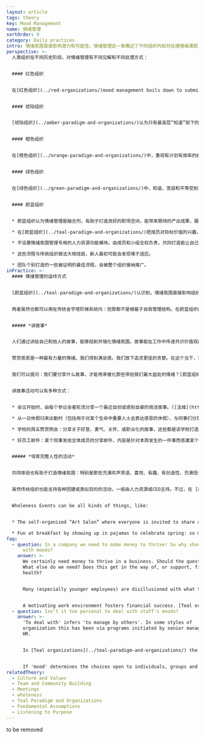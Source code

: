 ```yaml
---
layout: article
tags: theory
key: Mood Management
name: 情绪管理
sortOrder: 9
category: Daily practices
intro: 情绪氛围直接影响潜力和可能性。情绪管理这一章概述了不同组织内如何处理情绪课题，如何找到很多做法，激励那些能带来期待产出的情绪，以及这些做法的实践效果。
perspective: >-
  人类组织在不同历史阶段，对情绪管理有不同见解和不同处理方式：


  #### 红色组织


  在[红色组织](../red-organizations/)mood management boils down to submission to the mood of the (tribal) chief and his “family”. They oversee the foot soldiers. Fear and submission keep the organization from disintegrating. 


  #### 琥珀组织


  [琥珀组织](../amber-paradigm-and-organizations/)认为只有最高层“知道”部下的最佳利益。通过角色和规则管理这些被强加的愿景。奖赏那些遵守规则的人，惩罚那些不遵守规则的人。人们很看重这种秩序和可预见性。


  #### 橙色组织


  在[橙色组织](../orange-paradigm-and-organizations/)中，重视有计划有效率的结果。通常用激励措施来实现这些组织成果。目的只是激励/奖励某些行为，但不一定激励这些行为内隐含的情感或情绪。


  #### 绿色组织


  在[绿色组织](../green-paradigm-and-organizations/)中，和谐、宽容和平等受到重视。最受重视的是团队和社区健康。组织的目的是为了提高成员的积极性和动力。人力资源部会通过文化倡议、360度反馈和员工满意度调查等流程努力运作。开始有意识地关注情绪侧面。通常尝试尽可能满足所有利益相关者的需求（或情绪）。


  #### 蔚蓝组织


  * 蔚蓝组织认为情绪管理是融合剂，有助于打造良好的职场空间，能带来期待的产出成果，服务于组织目标。

  * 在[蔚蓝组织](../teal-paradigm-and-organizations/)把成员对目标价值的兴趣，促进自我导向和团结协作等要素组合起来，致力于提升情绪氛围。

  * 不设置情绪氛围管理专用的人力资源功能模块。由成员和小组全权负责，共同打造能让自己和谐工作的流程。

  * 这些流程与传统组织做法大相径庭，新人最初可能会发现难于适应。

  * 团队个别打造的一些被证明的最佳流程，会被整个组织接纳推广。
inPractice: >-
  #### 情绪管理的运作方式


  [蔚蓝组织](../teal-paradigm-and-organizations/)认识到，情绪氛围直接影响组织和成员的创造力和可能性；情绪会积累某些行为模式，并关闭其他可能性。在[自我管理](../self-management/)组织内，人们在重视主权单一运作的同时，还强调校准共同目标的协调运作。有各种共享式流程支撑这种协调运作。目标和路程有机组合，创造出一种共享的归属感、联盟感和潜力。这种力量感能支撑[创新](../innovation-and-product-development/)和发明创造。人们有各种想法时、能在同事中寻求支持，当这些想法带来成果时能共享自己想法得到更广泛认可的喜悦。这些成功会孕育出成功故事和更佳流程。这些与完整人性活动相结合，能增进组织内的情绪氛围。


  两者虽然也都可以用在传统金字塔阶梯系统内：但那都不是根基于自我管理结构。在蔚蓝组织内，这些都自然而然的来源于其成员的灵感及其[共享价值观](../culture-and-values/)。这些方法会自然出现，找到其合适的位置，被广泛的接纳并珍视。个体与集体和谐时，创造力会得到最大化。


  ##### *讲故事*


  人们通过讲给自己和他人的故事，能够投射并强化情绪氛围。故事能在工作中传递共识价值观的记忆场景。我们希望分享并欢迎何种情绪？游戏化？聚焦？谨慎？喜悦？傲慢？关怀？感恩？好奇心？勇气？如果我们实施自我管理，不同个体对这些的选择会各有不同。


  赞赏感恩是一种最有力量的情绪。我们得到满足感。我们放下追求更佳的贪婪。在这个当下，我们感觉到实现价值的喜悦。从这种完整感中（缺失感是传统情绪习惯），其他情绪会油然而生。我们会体验到喜悦和宽宏大量；我们会关怀其他人。为了有意识的滋养这种情绪，我们需要发现并（或）设计一些能催化赞赏感恩或类似情绪的流程和实践方法。（心之六美德，赞赏感恩，慈悲，理解，宽恕，谦卑，勇气）


  我们可以提问：我们要分享什么故事，才能用来催化那些带给我们最大益处的情绪？[蔚蓝组织](../teal-paradigm-and-organizations/)可以打造一些讲故事方式的实践活动，来支撑并推广赞赏感恩情绪，同时也能增强同事间的信任。


  讲故事活动可以有多种方式：


  * 会议开始时，由每个参议会者轮流分享一个最近自创或感到自豪的简洁故事。([法维](http://www.favi.com/)) 

  * 从一日休假归来出勤时（包括用于对某个生命中重要人士去表达感恩的休假），与同事们分享该体验。([Ozvision](http://ozvision.com/))

  * 学校的周五赞赏例会：分享关于好意、勇气、关怀、或职业化的故事，这些都是该学校打造独特学习文化的关键要素。 ([ESBZ](http://www.ev-schule-zentrum.de/aktuell/))

  * 好员工邮件：某个同事发给全体成员的分享邮件，内容是针对本周发生的一件事而感激某个同事或部门，或单纯分享某些好消息。这确定无疑能引起一场感恩的雪崩。这是正能量启动与传递、递增原理。 ([BerylHealth](http://www.berylhealth.com/))


  ##### *培育完整人性的活动*


  共同体验也有助于打造情绪氛围：特别是那些充满欢声笑语、喜悦、有趣、有创造性、充满信任感、主权感、归属感、接纳感和被赏识认可的体验。


  虽然传统组织也能支持各种团建或类似目的的活动，一般由人力资源或CEO主持。不过，在 [蔚蓝组织](../teal-paradigm-and-organizations/) they usually emerge out of the organization itself. When people feel safe enough to take the initiative, it seems that these self-created and organized events emerge spontaneously. We long, deep inside, to be in all of our humanity: the funny and the quirky, as well as the serious and responsible.  Human connections emerge from these places.


  Wholeness Events can be all kinds of things, like:


  * The self-organized “Art Salon” where everyone is invited to share an artistic passion. Some display photographs and paintings. Others perform (songs, dances, juggling ...), and so on. If people really enjoy themselves, these can become regular institutions. ([Sounds True](http://www.soundstrue.com/)) 

  * Fun at breakfast by showing up in pajamas to celebrate spring: so much fun was had at the premiere of this that now 90% of staff join in the annual self-organized “Pajama Day”. It is a celebration of community, fun, and getting to know colleagues in a completely different way. ([Sounds True](http://www.soundstrue.com/))
faq:
  - question: In a company we need to make money to thrive! So why should we bother
      with moods?
    answer: >-
      We certainly need money to thrive in a business. Should the questions be:
      What else do we need? Does this get in the way of, or support, financial
      health? 


      Many (especially younger employees) are disillusioned with what they perceive as an excessive focus on money; especially when it manifests as greed. The result is a widespread disengagement evident in surveys by [Gallup ](http://www.gallup.com/services/169328/q12-employee-engagement.aspx)and others. 


      A motivating work environment fosters financial success. [Teal organizations](../teal-paradigm-and-organizations/) offer this via more autonomy and more community in pursuit of worthwhile purpose. These are clear motivators. They elevate 'mood'; they foster engagement; which in turn can correlate with financial health.
  - question: Isn't it too personal to deal with staff's moods?
    answer: >-
      'To deal with' infers 'to manage by others'. In some styles of
      organization this has been via programs initiated by senior management or
      HR.


      In [Teal organizations](../teal-paradigm-and-organizations/) the practices that support elevated mood are often initiated by members and have optional participation. If staff can 'manage' their own practices, then the risk of being 'too personal' diminishes. It is fair to say, however, that new staff--especially senior ones--can find the move to a mood-sensitive organization difficult. This is a choice to be explored carefully during joining discussions.


      If 'mood' determines the choices open to individuals, groups and organizations, it still ranks as an important consideration.
relatedTheory:
  - Culture and Values
  - Team and Community Building
  - Meetings
  - wholeness
  - Teal Paradigm and Organizations
  - Fundamental Assumptions
  - Listening to Purpose
---
```

to be removed